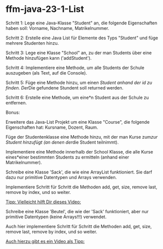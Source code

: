 # ffm-java-23-1-List

Schritt 1: Lege eine Java-Klasse "Student" an, die folgende Eigenschaften haben soll: Vorname, Nachname, Matrikelnummer.

Schritt 2: Erstelle eine Java List für Elemente des Typs "Student" und füge mehrere Studenten hinzu.

Schritt 3: Lege eine Klasse "School" an, zu der man Students über eine Methode hinzufügen kann ('addStudent').

Schritt 4: Implementiere eine Methode, um alle Students der Schule auszugeben (als Text, auf die Console).

Schritt 5: Füge eine Methode hinzu, um eine*n Student anhand der id zu finden. Der*Die gefundene Stundent soll returned werden.

Schritt 6: Erstelle eine Methode, um eine*n Student aus der Schule zu entfernen.

Bonus:

Erweitere das Java-List Projekt um eine Klasse "Course", die folgende Eigenschaften hat: Kursname, Dozent, Raum.

Füge der Studentenklasse eine Methode hinzu, mit der man Kurse zum*zur Student hinzufügt (an denen der*die Student teilnimmt).

Implementiere eine Methode innerhalb der School Klasse, die alle Kurse eines*einer bestimmten Students zu ermitteln (anhand einer Matrikelnummer).

Schreibe eine Klasse 'Sack', die wie eine ArrayList funktioniert. Sie darf dazu nur primitive Datentypen und Arrays verwenden.

Implementiere Schritt für Schritt die Methoden add, get, size, remove last, remove by index, und so weiter.

[Tipp: Vielleicht hilft Dir dieses Video:](https://www.youtube.com/watch?v=wynYYts1uS0)

Schreibe eine Klasse 'Beutel', die wie der 'Sack' funktioniert, aber nur primitive Datentypen (keine Arrays!!!) verwendet.

Auch hier implementiere Schritt für Schritt die Methoden add, get, size, remove last, remove by index, und so weiter.

 [Auch hierzu gibt es ein Video als Tipp:](https://www.youtube.com/watch?v=_-Mqs8nS6Mk)